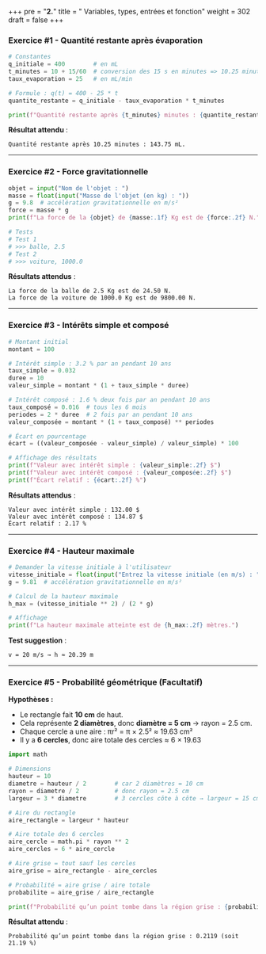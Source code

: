+++
pre = "<b>2.</b>"
title = " Variables, types, entrées et fonction"
weight = 302
draft = false
+++


### Exercice #1 - Quantité restante après évaporation

```python
# Constantes
q_initiale = 400        # en mL
t_minutes = 10 + 15/60  # conversion des 15 s en minutes => 10.25 minutes
taux_evaporation = 25   # en mL/min

# Formule : q(t) = 400 - 25 * t
quantite_restante = q_initiale - taux_evaporation * t_minutes

print(f"Quantité restante après {t_minutes} minutes : {quantite_restante:.2f} mL.")
```

**Résultat attendu** :

```
Quantité restante après 10.25 minutes : 143.75 mL.
```

---

### Exercice #2 - Force gravitationnelle

```python
objet = input("Nom de l'objet : ")
masse = float(input("Masse de l'objet (en kg) : "))
g = 9.8  # accélération gravitationnelle en m/s²
force = masse * g
print(f"La force de la {objet} de {masse:.1f} Kg est de {force:.2f} N.")

# Tests
# Test 1
# >>> balle, 2.5
# Test 2
# >>> voiture, 1000.0
```

**Résultats attendus** :

```
La force de la balle de 2.5 Kg est de 24.50 N.
La force de la voiture de 1000.0 Kg est de 9800.00 N.
```

---

### Exercice #3 - Intérêts simple et composé

```python
# Montant initial
montant = 100

# Intérêt simple : 3.2 % par an pendant 10 ans
taux_simple = 0.032
duree = 10
valeur_simple = montant * (1 + taux_simple * duree)

# Intérêt composé : 1.6 % deux fois par an pendant 10 ans
taux_composé = 0.016  # tous les 6 mois
periodes = 2 * duree  # 2 fois par an pendant 10 ans
valeur_composée = montant * (1 + taux_composé) ** periodes

# Écart en pourcentage
écart = ((valeur_composée - valeur_simple) / valeur_simple) * 100

# Affichage des résultats
print(f"Valeur avec intérêt simple : {valeur_simple:.2f} $")
print(f"Valeur avec intérêt composé : {valeur_composée:.2f} $")
print(f"Écart relatif : {écart:.2f} %")
```

**Résultats attendus** :

```
Valeur avec intérêt simple : 132.00 $
Valeur avec intérêt composé : 134.87 $
Écart relatif : 2.17 %
```

---

### Exercice #4 - Hauteur maximale

```python
# Demander la vitesse initiale à l'utilisateur
vitesse_initiale = float(input("Entrez la vitesse initiale (en m/s) : "))
g = 9.81  # accélération gravitationnelle en m/s²

# Calcul de la hauteur maximale
h_max = (vitesse_initiale ** 2) / (2 * g)

# Affichage
print(f"La hauteur maximale atteinte est de {h_max:.2f} mètres.")
```

**Test suggestion** :

```
v = 20 m/s → h ≈ 20.39 m
```

---

### Exercice #5 - Probabilité géométrique (Facultatif)

**Hypothèses :**

* Le rectangle fait **10 cm** de haut.
* Cela représente **2 diamètres**, donc **diamètre = 5 cm** → rayon = 2.5 cm.
* Chaque cercle a une aire : πr² = π × 2.5² ≈ 19.63 cm²
* Il y a **6 cercles**, donc aire totale des cercles ≈ 6 × 19.63

```python
import math

# Dimensions
hauteur = 10
diametre = hauteur / 2        # car 2 diamètres = 10 cm
rayon = diametre / 2          # donc rayon = 2.5 cm
largeur = 3 * diametre        # 3 cercles côte à côte → largeur = 15 cm

# Aire du rectangle
aire_rectangle = largeur * hauteur

# Aire totale des 6 cercles
aire_cercle = math.pi * rayon ** 2
aire_cercles = 6 * aire_cercle

# Aire grise = tout sauf les cercles
aire_grise = aire_rectangle - aire_cercles

# Probabilité = aire grise / aire totale
probabilite = aire_grise / aire_rectangle

print(f"Probabilité qu’un point tombe dans la région grise : {probabilite:.4f} (soit {probabilite*100:.2f} %)")
```

**Résultat attendu** :

```
Probabilité qu’un point tombe dans la région grise : 0.2119 (soit 21.19 %)
```